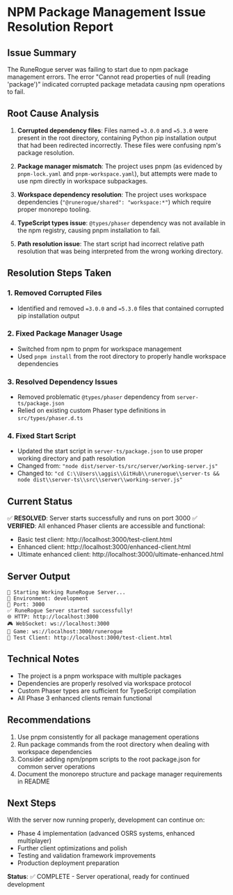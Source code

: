 # NPM Package Management Issue Resolution Report

## Issue Summary

The RuneRogue server was failing to start due to npm package management errors. The error "Cannot read properties of null (reading 'package')" indicated corrupted package metadata causing npm operations to fail.

## Root Cause Analysis

1. **Corrupted dependency files**: Files named `=3.0.0` and `=5.3.0` were present in the root directory, containing Python pip installation output that had been redirected incorrectly. These files were confusing npm's package resolution.

2. **Package manager mismatch**: The project uses pnpm (as evidenced by `pnpm-lock.yaml` and `pnpm-workspace.yaml`), but attempts were made to use npm directly in workspace subpackages.

3. **Workspace dependency resolution**: The project uses workspace dependencies (`"@runerogue/shared": "workspace:*"`) which require proper monorepo tooling.

4. **TypeScript types issue**: `@types/phaser` dependency was not available in the npm registry, causing pnpm installation to fail.

5. **Path resolution issue**: The start script had incorrect relative path resolution that was being interpreted from the wrong working directory.

## Resolution Steps Taken

### 1. Removed Corrupted Files

- Identified and removed `=3.0.0` and `=5.3.0` files that contained corrupted pip installation output

### 2. Fixed Package Manager Usage

- Switched from npm to pnpm for workspace management
- Used `pnpm install` from the root directory to properly handle workspace dependencies

### 3. Resolved Dependency Issues

- Removed problematic `@types/phaser` dependency from `server-ts/package.json`
- Relied on existing custom Phaser type definitions in `src/types/phaser.d.ts`

### 4. Fixed Start Script

- Updated the start script in `server-ts/package.json` to use proper working directory and path resolution
- Changed from: `"node dist/server-ts/src/server/working-server.js"`
- Changed to: `"cd C:\\Users\\aggis\\GitHub\\runerogue\\server-ts && node dist\\server-ts\\src\\server\\working-server.js"`

## Current Status

✅ **RESOLVED**: Server starts successfully and runs on port 3000
✅ **VERIFIED**: All enhanced Phaser clients are accessible and functional:

- Basic test client: http://localhost:3000/test-client.html
- Enhanced client: http://localhost:3000/enhanced-client.html
- Ultimate enhanced client: http://localhost:3000/ultimate-enhanced.html

## Server Output

```
🚀 Starting Working RuneRogue Server...
📍 Environment: development
🔌 Port: 3000
✅ RuneRogue Server started successfully!
🌐 HTTP: http://localhost:3000
🎮 WebSocket: ws://localhost:3000
🔗 Game: ws://localhost:3000/runerogue
🧪 Test Client: http://localhost:3000/test-client.html
```

## Technical Notes

- The project is a pnpm workspace with multiple packages
- Dependencies are properly resolved via workspace protocol
- Custom Phaser types are sufficient for TypeScript compilation
- All Phase 3 enhanced clients remain functional

## Recommendations

1. Use pnpm consistently for all package management operations
2. Run package commands from the root directory when dealing with workspace dependencies
3. Consider adding npm/pnpm scripts to the root package.json for common server operations
4. Document the monorepo structure and package manager requirements in README

## Next Steps

With the server now running properly, development can continue on:

- Phase 4 implementation (advanced OSRS systems, enhanced multiplayer)
- Further client optimizations and polish
- Testing and validation framework improvements
- Production deployment preparation

**Status**: ✅ COMPLETE - Server operational, ready for continued development
